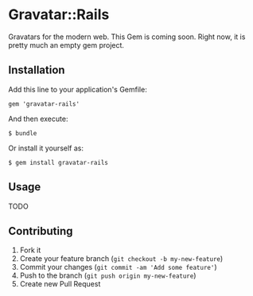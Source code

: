 # Gravatar::Rails

Gravatars for the modern web. This Gem is coming soon. Right now, it is pretty much an empty gem project.

## Installation

Add this line to your application's Gemfile:

    gem 'gravatar-rails'

And then execute:

    $ bundle

Or install it yourself as:

    $ gem install gravatar-rails

## Usage

TODO

## Contributing

1. Fork it
2. Create your feature branch (`git checkout -b my-new-feature`)
3. Commit your changes (`git commit -am 'Add some feature'`)
4. Push to the branch (`git push origin my-new-feature`)
5. Create new Pull Request
